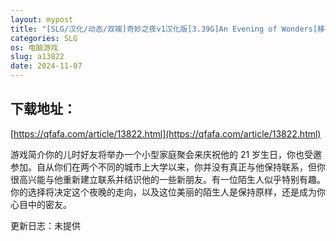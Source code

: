 ```yaml
---
layout: mypost
title: "[SLG/汉化/动态/双端]奇妙之夜v1汉化版[3.39G]An Evening of Wonders[移动/百度]"
categories: SLG
os: 电脑游戏
slug: a13822
date: 2024-11-07
---
```


## 下载地址：

[https://qfafa.com/article/13822.html](https://qfafa.com/article/13822.html)

游戏简介你的儿时好友将举办一个小型家庭聚会来庆祝他的 21 岁生日，你也受邀参加。自从你们在两个不同的城市上大学以来，你并没有真正与他保持联系，但你很高兴能与他重新建立联系并结识他的一些新朋友。有一位陌生人似乎特别有趣。你的选择将决定这个夜晚的走​​向，以及这位美丽的陌生人是保持原样，还是成为你心目中的密友。

更新日志：未提供
